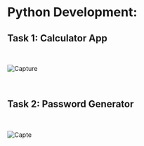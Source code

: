 # Python Development:
## Task 1: Calculator App
<br>


![Capture](https://github.com/user-attachments/assets/6f4dc5ef-68ae-4bd3-b78b-e4619f389246)

<br>

## Task 2: Password Generator
<br>


![Capte](https://github.com/user-attachments/assets/3f77d7bc-8c8c-4359-a2ce-0467790293b0)

